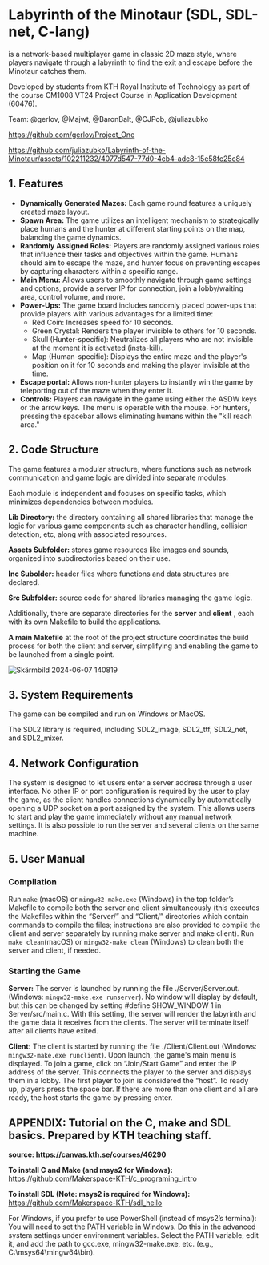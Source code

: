 # Labyrinth of the Minotaur (SDL, SDL-net, C-lang) 

is a network-based multiplayer game in classic 2D maze style, where players navigate through a labyrinth to find the exit and escape before the Minotaur catches them. 

Developed by students from KTH Royal Institute of Technology as part of the course CM1008 VT24 Project Course in Application Development (60476).

Team: @gerlov, @Majwt, @BaronBalt, @CJPob, @juliazubko 

https://github.com/gerlov/Project_One  


https://github.com/juliazubko/Labyrinth-of-the-Minotaur/assets/102211232/4077d547-77d0-4cb4-adc8-15e58fc25c84



## 1. Features 

- **Dynamically Generated Mazes:** Each game round features a uniquely created maze layout.
- **Spawn Area:** The game utilizes an intelligent mechanism to strategically place humans and the hunter at different starting points on the map, balancing the game dynamics.
- **Randomly Assigned Roles:** Players are randomly assigned various roles that influence their tasks and objectives within the game. Humans should aim to escape the maze, and hunter focus on preventing escapes by capturing characters within a specific range.
- **Main Menu:**  Allows users to smoothly navigate through game settings and options, provide a server IP for connection, join a lobby/waiting area, control volume, and more.
- **Power-Ups:** The game board includes randomly placed power-ups that provide players with various advantages for a limited time:
    - Red Coin: Increases speed for 10 seconds.
    - Green Crystal: Renders the player invisible to others for 10 seconds.
    - Skull (Hunter-specific): Neutralizes all players who are not invisible at the moment it is activated (insta-kill).
    - Map (Human-specific): Displays the entire maze and the player's position on it for 10 seconds and making the player invisible at the time.
- **Escape portal:** Allows non-hunter players to instantly win the game by teleporting out of the maze when they enter it.
- **Controls:** Players can navigate in the game using either the ASDW keys or the arrow keys. The menu is operable with the mouse. For hunters, pressing the spacebar allows eliminating humans within the "kill reach area."
  


## 2. Code Structure  

The game features a modular structure, where functions such as network communication and game logic are divided into separate modules. 

Each module is independent and focuses on specific tasks, which minimizes dependencies between modules.

**Lib Directory:** the directory containing all shared libraries that manage the logic for various game components such as character handling, collision detection, etc, along with associated resources.

**Assets Subfolder:**  stores game resources like images and sounds, organized into subdirectories based on their use.

**Inc Subolder:** header files where functions and data structures are declared.

**Src Subfolder:**  source code for shared libraries managing the game logic.

Additionally, there are separate directories for the **server** and **client** , each with its own Makefile to build the applications. 

**A main Makefile** at the root of the project structure coordinates the build process for both the client and server, simplifying and enabling the game to be launched from a single point.

![Skärmbild 2024-06-07 140819](https://github.com/juliazubko/Labyrinth-of-the-Minotaur/assets/102211232/3eaba715-25fb-4ffd-9dc4-2ea92cd8226d)    



## 3. System Requirements
The game can be compiled and run on Windows or MacOS.

The SDL2 library is required, including SDL2_image, SDL2_ttf, SDL2_net, and SDL2_mixer.

## 4. Network Configuration
The system is designed to let users enter a server address through a user interface. No other IP or port configuration is required by the user to play the game, as the client handles connections dynamically by automatically opening a UDP socket on a port assigned by the system. This allows users to start and play the game immediately without any manual network settings. It is also possible to run the server and several clients on the same machine. 

## 5. User Manual

### Compilation
Run `make` (macOS) or `mingw32-make.exe` (Windows) in the top folder’s Makefile to compile both the server and client simultaneously (this  executes the Makefiles within the “Server/” and “Client/” directories which contain commands to compile the files; instructions are also provided to compile the client and server separately by running make server and make client). 
Run `make clean`(macOS) or  `mingw32-make clean` (Windows) to clean both the server and client, if needed. 

### Starting the Game

**Server:**
The server is launched by running the file ./Server/Server.out. (Windows: `mingw32-make.exe runserver`). No window will display by default, but this can be changed by setting #define SHOW_WINDOW 1 in Server/src/main.c. With this setting, the server will render the labyrinth and the game data it receives from the clients. The server will terminate itself after all clients have exited.

**Client:**
The client is started by running the file ./Client/Client.out (Windows: `mingw32-make.exe runclient`). Upon launch, the game's main menu is displayed. To join a game, click on “Join/Start Game” and enter the IP address of the server. This connects the player to the server and displays them in a lobby. The first player to join is considered the “host”. To ready up, players press the space bar. If there are more than one client and all are ready, the host starts the game by pressing enter. 



## APPENDIX: Tutorial on the C, make and SDL basics. Prepared by KTH teaching staff.
**source: https://canvas.kth.se/courses/46290**

**To install C and Make (and msys2 for Windows):** https://github.com/Makerspace-KTH/c_programing_intro

**To install SDL (Note: msys2 is required for Windows):** https://github.com/Makerspace-KTH/sdl_hello

For Windows, if you prefer to use PowerShell (instead of msys2’s terminal):
You will need to set the PATH variable in Windows. Do this in the advanced system settings under environment variables. 
Select the PATH variable, edit it, and add the path to gcc.exe, mingw32-make.exe, etc. (e.g., C:\msys64\mingw64\bin).



